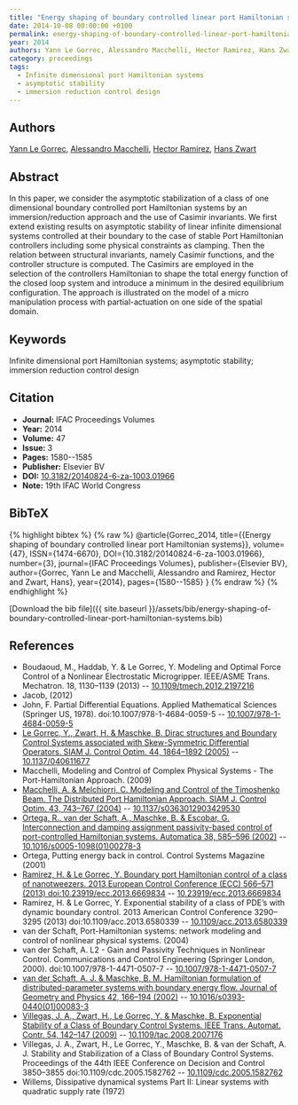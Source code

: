 ```yaml
---
title: "Energy shaping of boundary controlled linear port Hamiltonian systems"
date: 2014-10-08 00:00:00 +0100
permalink: energy-shaping-of-boundary-controlled-linear-port-hamiltonian-systems
year: 2014
authors: Yann Le Gorrec, Alessandro Macchelli, Hector Ramirez, Hans Zwart
category: proceedings
tags:
  - Infinite dimensional port Hamiltonian systems
  - asymptotic stability
  - immersion reduction control design
---
```

 
## Authors
[Yann Le Gorrec](authors/yann-le-gorrec), [Alessandro Macchelli](authors/alessandro-macchelli), [Hector Ramirez](authors/hector-ramirez), [Hans Zwart](authors/hans-zwart)
 
## Abstract
In this paper, we consider the asymptotic stabilization of a class of one dimensional boundary controlled port Hamiltonian systems by an immersion/reduction approach and the use of Casimir invariants. We first extend existing results on asymptotic stability of linear infinite dimensional systems controlled at their boundary to the case of stable Port Hamiltonian controllers including some physical constraints as clamping. Then the relation between structural invariants, namely Casimir functions, and the controller structure is computed. The Casimirs are employed in the selection of the controllers Hamiltonian to shape the total energy function of the closed loop system and introduce a minimum in the desired equilibrium configuration. The approach is illustrated on the model of a micro manipulation process with partial-actuation on one side of the spatial domain.
 
## Keywords
Infinite dimensional port Hamiltonian systems; asymptotic stability; immersion reduction control design
 
## Citation
- **Journal:** IFAC Proceedings Volumes
- **Year:** 2014
- **Volume:** 47
- **Issue:** 3
- **Pages:** 1580--1585
- **Publisher:** Elsevier BV
- **DOI:** [10.3182/20140824-6-za-1003.01966](https://doi.org/10.3182/20140824-6-za-1003.01966)
- **Note:** 19th IFAC World Congress
 
## BibTeX
{% highlight bibtex %}
{% raw %}
@article{Gorrec_2014,
  title={{Energy shaping of boundary controlled linear port Hamiltonian systems}},
  volume={47},
  ISSN={1474-6670},
  DOI={10.3182/20140824-6-za-1003.01966},
  number={3},
  journal={IFAC Proceedings Volumes},
  publisher={Elsevier BV},
  author={Gorrec, Yann Le and Macchelli, Alessandro and Ramirez, Hector and Zwart, Hans},
  year={2014},
  pages={1580--1585}
}
{% endraw %}
{% endhighlight %}
 
[Download the bib file]({{ site.baseurl }}/assets/bib/energy-shaping-of-boundary-controlled-linear-port-hamiltonian-systems.bib)
 
## References
- Boudaoud, M., Haddab, Y. & Le Gorrec, Y. Modeling and Optimal Force Control of a Nonlinear Electrostatic Microgripper. IEEE/ASME Trans. Mechatron. 18, 1130–1139 (2013) -- [10.1109/tmech.2012.2197216](https://doi.org/10.1109/tmech.2012.2197216)
- Jacob, (2012)
- John, F. Partial Differential Equations. Applied Mathematical Sciences (Springer US, 1978). doi:10.1007/978-1-4684-0059-5 -- [10.1007/978-1-4684-0059-5](https://doi.org/10.1007/978-1-4684-0059-5)
- [Le Gorrec, Y., Zwart, H. & Maschke, B. Dirac structures and Boundary Control Systems associated with Skew-Symmetric Differential Operators. SIAM J. Control Optim. 44, 1864–1892 (2005)](dirac-structures-and-boundary-control-systems-associated-with-skew-symmetric-differential-operators) -- [10.1137/040611677](https://doi.org/10.1137/040611677)
- Macchelli, Modeling and Control of Complex Physical Systems - The Port-Hamiltonian Approach. (2009)
- [Macchelli, A. & Melchiorri, C. Modeling and Control of the Timoshenko Beam. The Distributed Port Hamiltonian Approach. SIAM J. Control Optim. 43, 743–767 (2004)](modeling-and-control-of-the-timoshenko-beam-the-distributed-port-hamiltonian-approach) -- [10.1137/s0363012903429530](https://doi.org/10.1137/s0363012903429530)
- [Ortega, R., van der Schaft, A., Maschke, B. & Escobar, G. Interconnection and damping assignment passivity-based control of port-controlled Hamiltonian systems. Automatica 38, 585–596 (2002)](interconnection-and-damping-assignment-passivity-based-control-of-port-controlled-hamiltonian-systems) -- [10.1016/s0005-1098(01)00278-3](https://doi.org/10.1016/s0005-1098(01)00278-3)
- Ortega, Putting energy back in control. Control Systems Magazine (2001)
- [Ramirez, H. & Le Gorrec, Y. Boundary port Hamiltonian control of a class of nanotweezers. 2013 European Control Conference (ECC) 566–571 (2013) doi:10.23919/ecc.2013.6669834](boundary-port-hamiltonian-control-of-a-class-of-nanotweezers) -- [10.23919/ecc.2013.6669834](https://doi.org/10.23919/ecc.2013.6669834)
- Ramirez, H. & Le Gorrec, Y. Exponential stability of a class of PDE’s with dynamic boundary control. 2013 American Control Conference 3290–3295 (2013) doi:10.1109/acc.2013.6580339 -- [10.1109/acc.2013.6580339](https://doi.org/10.1109/acc.2013.6580339)
- van der Schaft, Port-Hamiltonian systems: network modeling and control of nonlinear physical systems. (2004)
- van der Schaft, A. L2 - Gain and Passivity Techniques in Nonlinear Control. Communications and Control Engineering (Springer London, 2000). doi:10.1007/978-1-4471-0507-7 -- [10.1007/978-1-4471-0507-7](https://doi.org/10.1007/978-1-4471-0507-7)
- [van der Schaft, A. J. & Maschke, B. M. Hamiltonian formulation of distributed-parameter systems with boundary energy flow. Journal of Geometry and Physics 42, 166–194 (2002)](hamiltonian-formulation-of-distributed-parameter-systems-with-boundary-energy-flow) -- [10.1016/s0393-0440(01)00083-3](https://doi.org/10.1016/s0393-0440(01)00083-3)
- [Villegas, J. A., Zwart, H., Le Gorrec, Y. & Maschke, B. Exponential Stability of a Class of Boundary Control Systems. IEEE Trans. Automat. Contr. 54, 142–147 (2009)](exponential-stability-of-a-class-of-boundary-control-systems) -- [10.1109/tac.2008.2007176](https://doi.org/10.1109/tac.2008.2007176)
- Villegas, J. A., Zwart, H., Le Gorrec, Y., Maschke, B. & van der Schaft, A. J. Stability and Stabilization of a Class of Boundary Control Systems. Proceedings of the 44th IEEE Conference on Decision and Control 3850–3855 doi:10.1109/cdc.2005.1582762 -- [10.1109/cdc.2005.1582762](https://doi.org/10.1109/cdc.2005.1582762)
- Willems, Dissipative dynamical systems Part II: Linear systems with quadratic supply rate (1972)

